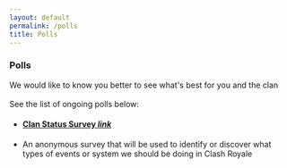 ```yaml
---
layout: default
permalink: /polls
title: Polls
---
```


<div class="container">
    <div class="row">
        <div class="col s12">
            <h3 class="logo-text">Polls</h3>
        </div>
    </div>
    <div class="row" id="page_filler">
        <div class="col s12">
            <p class="flow-text">
                We would like to know you better to see what's best for you and the clan<br><br>
                See the list of ongoing polls below:
            </p>
        </div>
    </div>
    <div class="row">
        <div class="col s12">
            <ul class="collection with-header">
                <li class="collection-header">
                  <a href="https://docs.google.com/forms/d/e/1FAIpQLSe3VDEo8g5lDCQAKT5GFz4WNrJ3W7564wBTmszRPZYksEAAXw/viewform" class="secondary-content" class="collection-header" style="border-bottom:none;padding-left:20px;padding:0px;"><h4>Clan Status Survey <i class="material-icons md-dark">link</i></h4></a>
                </li>
                <li class="collection-item">
                    <div>
                    <p>An anonymous survey that will be used to identify or discover what types of events or system we should be doing in Clash Royale</p>
                    </div>
                </li>
            </ul>
        </div>
    </div>
    <br><br>
</div>